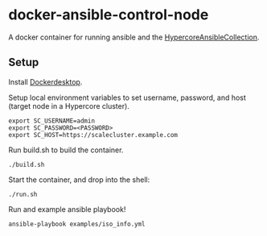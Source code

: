 # docker-ansible-control-node
A docker container for running ansible and the [HypercoreAnsibleCollection](https://github.com/ScaleComputing/HyperCoreAnsibleCollection).

## Setup
Install [Dockerdesktop](https://www.docker.com/products/docker-desktop/).

Setup local environment variables to set username, password, and host (target node in a Hypercore cluster).

```
export SC_USERNAME=admin
export SC_PASSWORD=<PASSWORD>
export SC_HOST=https://scalecluster.example.com
```

Run build.sh to build the container.

```
./build.sh
```

Start the container, and drop into the shell:

```
./run.sh
```

Run and example ansible playbook!

```
ansible-playbook examples/iso_info.yml
```